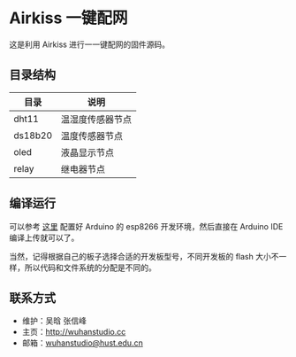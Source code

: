 # Airkiss 一键配网

这是利用 Airkiss 进行一一键配网的固件源码。

## 目录结构

| 目录    | 说明             |
| ------- | ---------------- |
| dht11   | 温湿度传感器节点 |
| ds18b20 | 温度传感器节点   |
| oled    | 液晶显示节点     |
| relay   | 继电器节点       |


## 编译运行

可以参考 [这里](https://github.com/esp8266/Arduino) 配置好 Arduino 的 esp8266 开发环境，然后直接在 Arduino IDE 编译上传就可以了。

当然，记得根据自己的板子选择合适的开发板型号，不同开发板的 flash 大小不一样，所以代码和文件系统的分配是不同的。

## 联系方式

- 维护：吴晗 张信峰
- 主页：<http://wuhanstudio.cc>
- 邮箱：[wuhanstudio@hust.edu.cn](mailto:wuhanstudio@hust.edu.cn)
